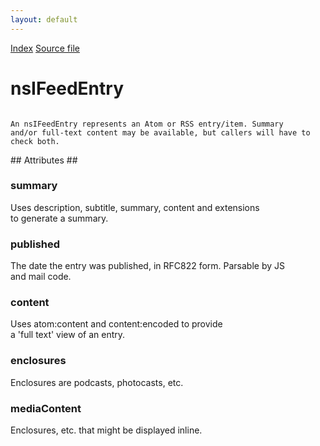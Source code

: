 ```yaml
---
layout: default
---
```

<div id='links'><a href="../index.html">Index</a>
<a href="http://dxr.mozilla.org/mozilla-central/source/toolkit/components/feeds/nsIFeedEntry.idl">Source file</a>
</div>

# nsIFeedEntry #
<code>  
An nsIFeedEntry represents an Atom or RSS entry/item. Summary  
and/or full-text content may be available, but callers will have to  
check both.  
  
</code>
## Attributes ##

### summary ###
  
Uses description, subtitle, summary, content and extensions  
to generate a summary.   
  
  

### published ###
  
The date the entry was published, in RFC822 form. Parsable by JS  
and mail code.  
  

### content ###
  
Uses atom:content and content:encoded to provide  
a 'full text' view of an entry.  
  
  

### enclosures ###
  
Enclosures are podcasts, photocasts, etc.  
  

### mediaContent ###
  
Enclosures, etc. that might be displayed inline.  
  
